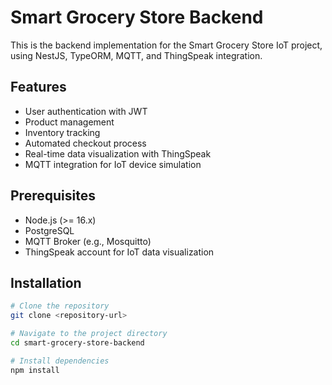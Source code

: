 # Smart Grocery Store Backend

This is the backend implementation for the Smart Grocery Store IoT project, using NestJS, TypeORM, MQTT, and ThingSpeak integration.

## Features
- User authentication with JWT
- Product management
- Inventory tracking
- Automated checkout process
- Real-time data visualization with ThingSpeak
- MQTT integration for IoT device simulation

## Prerequisites
- Node.js (>= 16.x)
- PostgreSQL
- MQTT Broker (e.g., Mosquitto)
- ThingSpeak account for IoT data visualization

## Installation

```bash
# Clone the repository
git clone <repository-url>

# Navigate to the project directory
cd smart-grocery-store-backend

# Install dependencies
npm install